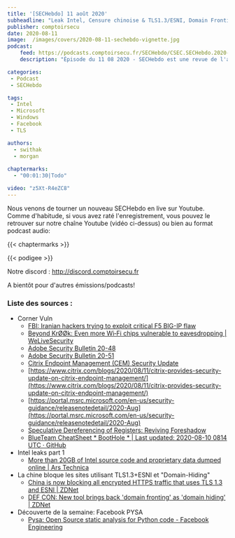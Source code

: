 ```yaml
---
title: '[SECHebdo] 11 août 2020'
subheadline: "Leak Intel, Censure chinoise & TLS1.3/ESNI, Domain Fronting->Hiding, CornerVuln, Facebook PYSA, etc."
publisher: comptoirsecu
date: 2020-08-11
image:  /images/covers/2020-08-11-sechebdo-vignette.jpg
podcast:
    feed: https://podcasts.comptoirsecu.fr/SECHebdo/CSEC.SECHebdo.2020-08-11.m4a
    description: "Épisode du 11 08 2020 - SECHebdo est une revue de l'actualité cybersécurité réalisée en live sur Youtube, généralement le mardi soir."

categories:
 - Podcast
 - SECHebdo

tags:
 - Intel
 - Microsoft
 - Windows
 - Facebook
 - TLS

authors:
  - swithak
  - morgan
  
chaptermarks:
  - "00:01:30|Todo"

video: "z5Xt-R4eZC8"
---
```


Nous venons de tourner un nouveau SECHebdo en live sur Youtube. Comme d'habitude, si vous avez raté l'enregistrement, vous pouvez le retrouver sur notre chaîne Youtube (vidéo ci-dessus) ou bien au format podcast audio:

{{< chaptermarks >}}

{{< podigee >}}

Notre discord : <http://discord.comptoirsecu.fr>

A bientôt pour d'autres émissions/podcasts!

### Liste des sources :


*  Corner Vuln
	* [FBI: Iranian hackers trying to exploit critical F5 BIG-IP flaw](https://www.bleepingcomputer.com/news/security/fbi-iranian-hackers-trying-to-exploit-critical-f5-big-ip-flaw/)
	* [Beyond KrØØk: Even more Wi‑Fi chips vulnerable to eavesdropping | WeLiveSecurity](https://www.welivesecurity.com/2020/08/06/beyond-kr00k-even-more-wifi-chips-vulnerable-eavesdropping/)
	* [Adobe Security Bulletin 20-48](https://helpx.adobe.com/security/products/acrobat/apsb20-48.html)
	* [Adobe Security Bulletin 20-51](https://helpx.adobe.com/security/products/lightroom/apsb20-51.html)
	* [Citrix Endpoint Management (CEM) Security Update](https://support.citrix.com/article/CTX277457)
	* [https://www.citrix.com/blogs/2020/08/11/citrix-provides-security-update-on-citrix-endpoint-management/](https://www.citrix.com/blogs/2020/08/11/citrix-provides-security-update-on-citrix-endpoint-management/)
	* [https://portal.msrc.microsoft.com/en-us/security-guidance/releasenotedetail/2020-Aug](https://portal.msrc.microsoft.com/en-us/security-guidance/releasenotedetail/2020-Aug)
	* [Speculative Dereferencing of Registers: Reviving Foreshadow](https://arxiv.org/pdf/2008.02307.pdf)
	* [BlueTeam CheatSheet * BootHole *  | Last updated: 2020-08-10 0814 UTC · GitHub](https://gist.github.com/SwitHak/b196844cdc334c84f4e30e3f6efe7a6c)
*  Intel leaks part 1
	* [More than 20GB of Intel source code and proprietary data dumped online | Ars Technica](https://arstechnica.com/information-technology/2020/08/intel-is-investigating-the-leak-of-20gb-of-its-source-code-and-private-data/)
*  La chine bloque les sites utilisant TLS1.3+ESNI et "Domain-Hiding"
	* [China is now blocking all encrypted HTTPS traffic that uses TLS 1.3 and ESNI | ZDNet](https://www.zdnet.com/article/china-is-now-blocking-all-encrypted-https-traffic-using-tls-1-3-and-esni/)
	* [DEF CON: New tool brings back 'domain fronting' as 'domain hiding' | ZDNet](https://www.zdnet.com/article/def-con-new-tool-brings-back-domain-fronting-as-domain-hiding/#ftag=RSSbaffb68)
*  Découverte de la semaine: Facebook PYSA
	* [Pysa: Open Source static analysis for Python code - Facebook Engineering](https://engineering.fb.com/security/pysa/)

